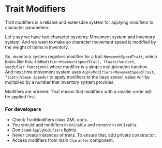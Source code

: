 # Trait Modifiers #

Trait modifiers is a reliable and extensible system for applying modifiers to character parameters.  

Let's say we have two character systems: Movement system and Inventory system. And we want to make so character movement speed is modified by the weight of items in inventory.  

So, inventory system registers modifier for a trait `MovementSpeedTrait`, which looks like this: `AddModifier<MovementSpeedTrait, float>(%order%, %modifier function%)` where modifier is a simple multiplication function. And next time movement system uses `ApplyModifiers<MovementSpeedTrait, float>(%base speed%)` to apply modifiers to the base speed, value will be multiplied by a number that inventory system provides.  

Modifiers are ordered. That means that modifiers with a smaller order will be applied first.  

### For developers ###

+ Check TraitModifiers class XML docs.
+ You should add modifiers in `OnEnable` and remove in `OnDisable`.
+ Don't use `ApplyModifiers` lightly.
+ Never create instances of traits. To ensure that, add private constructor.
+ Access modifiers from main `Character` component.
